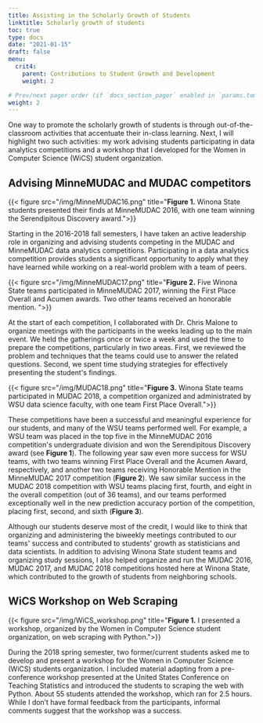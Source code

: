 ```yaml
---
title: Assisting in the Scholarly Growth of Students
linktitle: Scholarly growth of students
toc: true
type: docs
date: "2021-01-15"
draft: false
menu:
  crit4:
    parent: Contributions to Student Growth and Development 
    weight: 2

# Prev/next pager order (if `docs_section_pager` enabled in `params.toml`)
weight: 2
---
```


One way to promote the scholarly growth of students is 
through out-of-the-classroom activities that accentuate their in-class learning.
Next, I will highlight two such activities: my work advising students
participating in data analytics competitions and a workshop that I developed
for the Women in Computer Science (WiCS) student organization.

## Advising MinneMUDAC and MUDAC competitors

{{< figure src="/img/MinneMUDAC16.png" title="**Figure 1.** Winona State students presented their finds at MinneMUDAC 2016, with one team winning the Serendipitous Discovery award.">}}

Starting in the 2016-2018 fall semesters, I have taken an active leadership
role in organizing and advising students competing in the MUDAC and
MinneMUDAC data analytics competitions. Participating in a data analytics
competition provides students a significant opportunity to apply what they
have learned while working on a real-world problem with a team of peers.

{{< figure src="/img/MinneMUDAC17.png" title="**Figure 2.** Five Winona State teams participated in MinneMUDAC 2017, winning the First Place Overall and Acumen awards.  Two other teams received an honorable mention. ">}}

At the start of each competition, I collaborated with Dr. Chris Malone to
organize meetings with the participants in the weeks leading up to the main
event. We held the gatherings once or twice a week and used the time to
prepare the competitions, particularly in two areas. First, we reviewed the
problem and techniques that the teams could use to answer the related
questions. Second, we spent time studying strategies for effectively
presenting the student's findings.

{{< figure src="/img/MUDAC18.png" title="**Figure 3.** Winona State teams participated in MUDAC 2018, a competition organized and administrated by WSU data science faculty, with one team  First Place Overall.">}}

These competitions have been a successful and meaningful experience for our
students, and many of the WSU teams performed well. For example, a WSU team
was placed in the top five in the MinneMUDAC 2016 competition's undergraduate
division and won the Serendipitous Discovery award (see **Figure 1**). The
following year saw even more success for WSU teams, with two teams winning
First Place Overall and the Acumen Award, respectively, and another two teams
receiving Honorable Mention in the MinneMUDAC 2017 competition (**Figure
2**). We saw similar success in the MUDAC 2018 competition with WSU teams
placing first, fourth, and eight in the overall competition (out of 36
teams), and our teams performed exceptionally well in the new prediction
accuracy portion of the competition, placing first, second, and sixth
(**Figure 3**).

Although our students deserve most of the credit, I would like to think that
organizing and administering the biweekly meetings contributed to our teams'
success and contributed to students' growth as statisticians and data
scientists. In addition to advising Winona State student teams and organizing
study sessions, I also helped organize and run the MUDAC 2016, MUDAC 2017,
and MUDAC 2018 competitions hosted here at Winona State, which contributed to
the growth of students from neighboring schools.


## WiCS Workshop on Web Scraping

{{< figure src="/img/WiCS_workshop.png" title="**Figure 1.** I presented a workshop, organized by the Women in Computer Science student organization, on web scraping with Python.">}}

During the 2018 spring semester, two former/current students asked me to
develop and present a workshop for the Women in Computer Science (WiCS)
students organization. I included material adapting from a pre-conference
workshop presented at the United States Conference on Teaching Statistics and
introduced the students to scraping the web with Python. About 55 students
attended the workshop, which ran for 2.5 hours. While I don’t have formal
feedback from the participants, informal comments suggest that the workshop
was a success.

